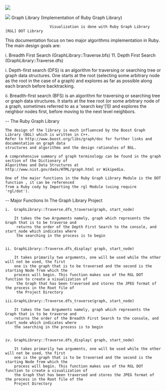 
<a href="https://codeclimate.com/repos/56cb4bf3e29ba6008c00590c/feed"><img src="https://codeclimate.com/repos/56cb4bf3e29ba6008c00590c/badges/86dd260601a01f078c90/gpa.svg" /></a>

<a href="https://codeclimate.com/repos/56cb4bf3e29ba6008c00590c/feed"><img src="https://codeclimate.com/repos/56cb4bf3e29ba6008c00590c/badges/86dd260601a01f078c90/issue_count.svg" /></a>
                              Graph Library (Implementation of Ruby Graph Library)

                        Visualization is done with Ruby Graph Library [RGL] DOT Library

This documentation focus on two major algorithms implementation in Ruby. The main design goals are:

i.  Breadth First Search (GraphLibrary::Traverse.bfs)
11. Depth First Search (GraphLibrary::Traverse.dfs)


i. Depth-first search (DFS) is an algorithm for traversing or searching tree or graph data structures.
   One starts at the root (selecting some arbitrary node as the root in the case of a graph) and 
   explores as far as possible along each branch before backtracking.

ii. Breadth-first search (BFS) is an algorithm for traversing or searching tree or graph data structures. 
    It starts at the tree root (or some arbitrary node of a graph, sometimes referred to as a 
    'search key'[1]) and explores the neighbor nodes first, before moving to the next level neighbors.



--      The Ruby Graph Library 


    The design of the library is much influenced by the Boost Graph Library (BGL) which is written in C++.
    Refer to http://www.boost.org/libs/graph/doc for further links and documentation on graph data 
    structures and algorithms and the design rationales of BGL.

    A comprehensive summary of graph terminology can be found in the graph section of the Dictionary of 
    Algorithms and Data Structures at http://www.nist.gov/dads/HTML/graph.html or Wikipedia.

    One of the major functions in the Ruby Graph Library Module is the DOT function , it can be referenced 
    from a Ruby cody by Importing the rgl Module (using require 'rgl/dot'). 

--      Major Functions In The Graph Library Project 

    i.  GraphLibrary::Traverse.dfs_traverse(graph, start_node)

        It takes the two Arguments namely, graph which represents the Graph that is to be traverse and
         returns the order of the Depth First Search to the console, and start_node which indicates where 
         the searching in the process is to begin


    ii. GraphLibrary::Traverse.dfs_display( graph, start_node)

        It takes primarily two arguments, one will be used while the other will not be used, the first 
        one is the graph that is to be traversed and the second is the starting Node from which the 
        process will begin. This function makes use of the RGL DOT function to create a visualization of
         the Graph that has been traversed and stores the JPEG format of the process in the Root file of 
         the Project Directory

    iii.GraphLibrary::Traverse.dfs_traverse(graph, start_node)

        It takes the two Arguments namely, graph which represents the Graph that is to be traverse and
        returns the order of the Breadth First Search to the console, and start_node which indicates where 
        the searching in the process is to begin


    iv. GraphLibrary::Traverse.dfs_display( graph, start_node)

        It takes primarily two arguments, one will be used while the other will not be used, the first 
        one is the graph that is to be traversed and the second is the starting Node from which the 
        process will begin. This function makes use of the RGL DOT function to create a visualization of 
        the Graph that has been traversed and stores the JPEG format of the process in the Root file of the 
        Project Directory

